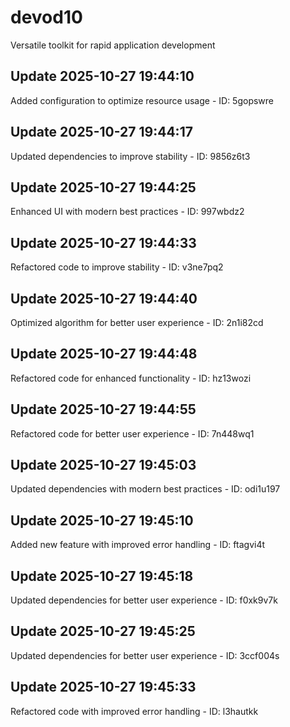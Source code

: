 # devod10
Versatile toolkit for rapid application development

## Update 2025-10-27 19:44:10
Added configuration to optimize resource usage - ID: 5gopswre


## Update 2025-10-27 19:44:17
Updated dependencies to improve stability - ID: 9856z6t3


## Update 2025-10-27 19:44:25
Enhanced UI with modern best practices - ID: 997wbdz2


## Update 2025-10-27 19:44:33
Refactored code to improve stability - ID: v3ne7pq2


## Update 2025-10-27 19:44:40
Optimized algorithm for better user experience - ID: 2n1i82cd


## Update 2025-10-27 19:44:48
Refactored code for enhanced functionality - ID: hz13wozi


## Update 2025-10-27 19:44:55
Refactored code for better user experience - ID: 7n448wq1


## Update 2025-10-27 19:45:03
Updated dependencies with modern best practices - ID: odi1u197


## Update 2025-10-27 19:45:10
Added new feature with improved error handling - ID: ftagvi4t


## Update 2025-10-27 19:45:18
Updated dependencies for better user experience - ID: f0xk9v7k


## Update 2025-10-27 19:45:25
Updated dependencies for better user experience - ID: 3ccf004s


## Update 2025-10-27 19:45:33
Refactored code with improved error handling - ID: l3hautkk

